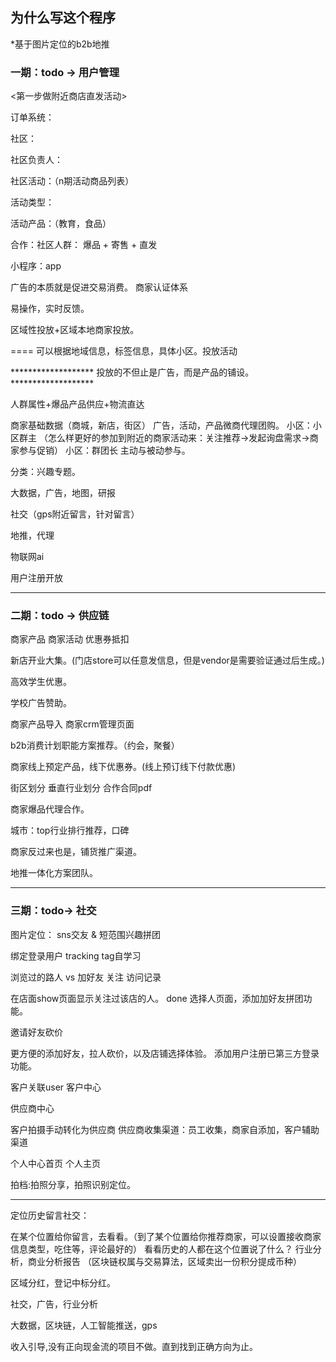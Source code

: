 ## 为什么写这个程序
  *基于图片定位的b2b地推

### 一期：todo -> 用户管理

<第一步做附近商店直发活动>

  订单系统：

  社区：

  社区负责人：

  社区活动：（n期活动商品列表）

  活动类型：

  活动产品：（教育，食品）

  合作：社区人群：  爆品 + 寄售 + 直发

  小程序：app

  广告的本质就是促进交易消费。
  商家认证体系

  易操作，实时反馈。

  区域性投放+区域本地商家投放。

  ==== 可以根据地域信息，标签信息，具体小区。投放活动

  ******************* 投放的不但止是广告，而是产品的铺设。 *******************

  人群属性+爆品产品供应+物流直达

  商家基础数据（商城，新店，街区）
  广告，活动，产品微商代理团购。
  小区：小区群主
  （怎么样更好的参加到附近的商家活动来：关注推荐->发起询盘需求->商家参与促销）
  小区：群团长
  主动与被动参与。

  分类：兴趣专题。

  大数据，广告，地图，研报

  社交（gps附近留言，针对留言）

  地推，代理

  物联网ai
  
  用户注册开放

----------------------------

### 二期：todo -> 供应链

  商家产品
  商家活动
  优惠券抵扣

  新店开业大集。(门店store可以任意发信息，但是vendor是需要验证通过后生成。)

  高效学生优惠。

  学校广告赞助。

  商家产品导入
  商家crm管理页面

  b2b消费计划职能方案推荐。（约会，聚餐）

  商家线上预定产品，线下优惠券。(线上预订线下付款优惠)

  街区划分
  垂直行业划分
  合作合同pdf

  商家爆品代理合作。


  城市：top行业排行推荐，口碑


  商家反过来也是，铺货推广渠道。


  地推一体化方案团队。

  ----------------------------

### 三期：todo-> 社交

  图片定位：
  sns交友 & 短范围兴趣拼团

  绑定登录用户
  tracking
  tag自学习

  浏览过的路人 vs 加好友
  关注
  访问记录

  在店面show页面显示关注过该店的人。 done
  选择人页面，添加加好友拼团功能。

  邀请好友砍价

  更方便的添加好友，拉人砍价，以及店铺选择体验。
  添加用户注册已第三方登录功能。

  客户关联user
  客户中心

  供应商中心

  客户拍摄手动转化为供应商
  供应商收集渠道：员工收集，商家自添加，客户辅助渠道

  个人中心首页
  个人主页

  拍档:拍照分享，拍照识别定位。

  ---------------------------
  定位历史留言社交：

  在某个位置给你留言，去看看。（到了某个位置给你推荐商家，可以设置接收商家信息类型，吃住等，评论最好的）
  看看历史的人都在这个位置说了什么？
  行业分析，商业分析报告
  （区块链权属与交易算法，区域卖出一份积分提成币种）

  区域分红，登记中标分红。

  社交，广告，行业分析

  大数据，区块链，人工智能推送，gps

  收入引导,没有正向现金流的项目不做。直到找到正确方向为止。
